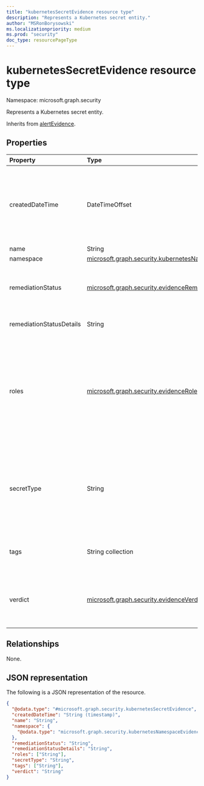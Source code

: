 ```yaml
---
title: "kubernetesSecretEvidence resource type"
description: "Represents a Kubernetes secret entity."
author: "MSRonBorysowski"
ms.localizationpriority: medium
ms.prod: "security"
doc_type: resourcePageType
---
```


# kubernetesSecretEvidence resource type

Namespace: microsoft.graph.security

Represents a Kubernetes secret entity.

Inherits from [alertEvidence](../resources/security-alertevidence.md).

## Properties

|Property|Type| Description                                                                                                                                                                                                                                                                                                                              |
|:---|:---|:-----------------------------------------------------------------------------------------------------------------------------------------------------------------------------------------------------------------------------------------------------------------------------------------------------------------------------------------|
|createdDateTime|DateTimeOffset| The date and time when the evidence was created and added to the alert. The Timestamp type represents date and time information using ISO 8601 format and is always in UTC time. For example, midnight UTC on Jan 1, 2014 is `2014-01-01T00:00:00Z`. Inherited from [alertEvidence](../resources/security-alertevidence.md).             |
|name|String| The secret name.                                                                                                                                                                                                                                                                                                                         |
|namespace|[microsoft.graph.security.kubernetesNamespaceEvidence](./security-kubernetesnamespaceevidence.md)| The secret namespace.                                                                                                                                                                                                                                                                                                                    |
|remediationStatus|[microsoft.graph.security.evidenceRemediationStatus](../resources/security-alertevidence.md#evidenceremediationstatus-values)| Status of the remediation action taken. The possible values are: `none`, `remediated`, `prevented`, `blocked`, `notFound`, `unknownFutureValue`. Inherited from [alertEvidence](../resources/security-alertevidence.md).                                                                                                                 |
|remediationStatusDetails|String| Details about the remediation status. Inherited from [alertEvidence](../resources/security-alertevidence.md).                                                                                                                                                                                                                            |
|roles|[microsoft.graph.security.evidenceRole](../resources/security-alertevidence.md#evidencerole-values) collection| One or more roles that an evidence entity represents in an alert. For example, an IP address that is associated with an attacker has the evidence role `Attacker`. Possible values are: `unknown`, `contextual`, `scanned`, `source`, `destination`, `created`, `added`, `compromised`, `edited`, `attacked`, `attacker`, `commandAndControl`, `loaded`, `suspicious`, `policyViolator`, `unknownFutureValue`. Inherited from [alertEvidence](../resources/security-alertevidence.md).                                                                                               |
|secretType|String| The secret type can include both built-in types and custom ones. Examples of built-in types are: `Opaque`, `kubernetes.io/service-account-token`, `kubernetes.io/dockercfg`, `kubernetes.io/dockerconfigjson`, `kubernetes.io/basic-auth`, `kubernetes.io/ssh-auth`, `kubernetes.io/tls`, `bootstrap.kubernetes.io/token`.|
|tags|String collection| Array of custom tags associated with an evidence instance. For example, to denote a group of devices or high value assets. Inherited from [alertEvidence](../resources/security-alertevidence.md).                                                                                                                                       |
|verdict|[microsoft.graph.security.evidenceVerdict](../resources/security-alertevidence.md#evidenceverdict-values)| The decision reached by automated investigation. The possible values are: `unknown`, `suspicious`, `malicious`, `noThreatsFound`, `unknownFutureValue`. Inherited from [alertEvidence](../resources/security-alertevidence.md).                                                                                                          |

## Relationships

None.

## JSON representation

The following is a JSON representation of the resource.
<!-- {
  "blockType": "resource",
  "@odata.type": "microsoft.graph.security.kubernetesSecretEvidence"
}
-->
``` json
{
  "@odata.type": "#microsoft.graph.security.kubernetesSecretEvidence",
  "createdDateTime": "String (timestamp)",
  "name": "String",
  "namespace": {
    "@odata.type": "microsoft.graph.security.kubernetesNamespaceEvidence"
  },
  "remediationStatus": "String",
  "remediationStatusDetails": "String",
  "roles": ["String"],
  "secretType": "String",
  "tags": ["String"],
  "verdict": "String"
}
```
